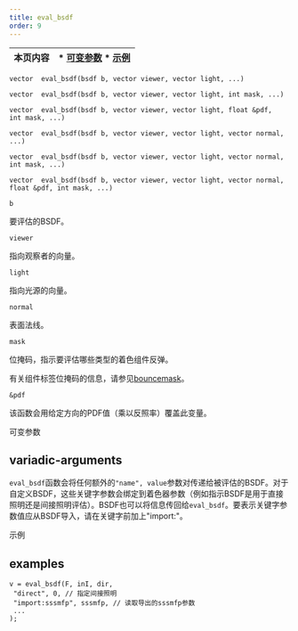 ```yaml
---
title: eval_bsdf
order: 9
---
```


| 本页内容 | * [可变参数](#variadic-arguments) * [示例](#examples) |
| --- | --- |

`vector  eval_bsdf(bsdf b, vector viewer, vector light, ...)`

`vector  eval_bsdf(bsdf b, vector viewer, vector light, int mask, ...)`

`vector  eval_bsdf(bsdf b, vector viewer, vector light, float &pdf, int mask, ...)`

`vector  eval_bsdf(bsdf b, vector viewer, vector light, vector normal, ...)`

`vector  eval_bsdf(bsdf b, vector viewer, vector light, vector normal, int mask, ...)`

`vector  eval_bsdf(bsdf b, vector viewer, vector light, vector normal, float &pdf, int mask, ...)`

`b`

要评估的BSDF。

`viewer`

指向观察者的向量。

`light`

指向光源的向量。

`normal`

表面法线。

`mask`

位掩码，指示要评估哪些类型的着色组件反弹。

有关组件标签位掩码的信息，请参见[bouncemask](../shading-and-rendering/bouncemask)。

`&pdf`

该函数会用给定方向的PDF值（乘以反照率）覆盖此变量。

可变参数

## variadic-arguments

`eval_bsdf`函数会将任何额外的`"name", value`参数对传递给被评估的BSDF。对于自定义BSDF，这些关键字参数会绑定到着色器参数（例如指示BSDF是用于直接照明还是间接照明评估）。BSDF也可以将信息传回给`eval_bsdf`。要表示关键字参数值应从BSDF导入，请在关键字前加上"import:"。

示例

## examples

```vex
v = eval_bsdf(F, inI, dir,
 "direct", 0, // 指定间接照明
 "import:sssmfp", sssmfp, // 读取导出的sssmfp参数
 ...
);

```

